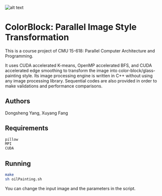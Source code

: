 ![alt text](image/result1.bmp)
# ColorBlock: Parallel Image Style Transformation
This is a course project of CMU 15-618: Parallel Computer Architecture and Programming. 

It uses CUDA accelerated K-means, OpenMP accelerated BFS, and CUDA accelerated edge smoothing to transform the image into color-block/glass-painting style. 
Its image processing engine is written in C++ without using any image processing library.
Sequential codes are also provided in order to make validations and performance comparisons.

## Authors
Dongsheng Yang, Xuyang Fang

## Requirements
```sh
pillow
MPI
CUDA
```

## Running
```sh
make
sh oilPainting.sh
```
You can change the input image and the parameters in the script.
